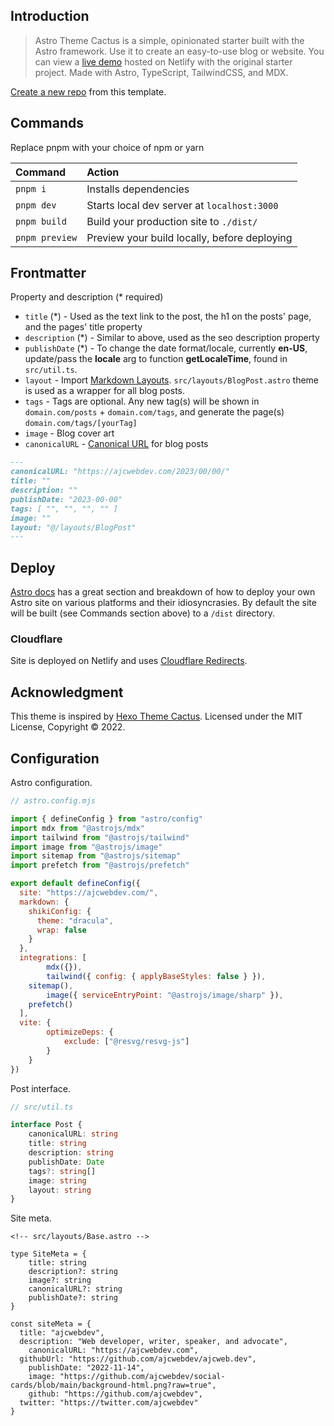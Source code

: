 ## Introduction

> Astro Theme Cactus is a simple, opinionated starter built with the Astro framework. Use it to create an easy-to-use blog or website. You can view a [live demo](https://astro-theme-cactus.netlify.app/) hosted on Netlify with the original starter project. Made with Astro, TypeScript, TailwindCSS, and MDX.

[Create a new repo](https://github.com/chrismwilliams/astro-theme-cactus/generate) from this template.

## Commands

Replace pnpm with your choice of npm or yarn

| Command        | Action                                       |
| :------------- | :------------------------------------------- |
| `pnpm i`       | Installs dependencies                        |
| `pnpm dev`     | Starts local dev server at `localhost:3000`  |
| `pnpm build`   | Build your production site to `./dist/`      |
| `pnpm preview` | Preview your build locally, before deploying |

## Frontmatter

Property and description (* required)

- `title` (*) - Used as the text link to the post, the h1 on the posts' page, and the pages' title property
- `description` (*) - Similar to above, used as the seo description property
- `publishDate` (*) - To change the date format/locale, currently **en-US**, update/pass the **locale** arg to function **getLocaleTime**, found in `src/util.ts`.
- `layout` - Import [Markdown Layouts](https://docs.astro.build/en/core-concepts/layouts/#markdown-layouts). `src/layouts/BlogPost.astro` theme is used as a wrapper for all blog posts.
- `tags` - Tags are optional. Any new tag(s) will be shown in `domain.com/posts` + `domain.com/tags`, and generate the page(s) `domain.com/tags/[yourTag]`
- `image` - Blog cover art
- `canonicalURL` - [Canonical URL](https://developers.google.com/search/docs/crawling-indexing/consolidate-duplicate-urls) for blog posts

```markdown
---
canonicalURL: "https://ajcwebdev.com/2023/00/00/"
title: ""
description: ""
publishDate: "2023-00-00"
tags: [ "", "", "", "" ]
image: ""
layout: "@/layouts/BlogPost"
---
```

## Deploy

[Astro docs](https://docs.astro.build/en/guides/deploy/) has a great section and breakdown of how to deploy your own Astro site on various platforms and their idiosyncrasies. By default the site will be built (see Commands section above) to a `/dist` directory.

### Cloudflare

Site is deployed on Netlify and uses [Cloudflare Redirects](https://developers.cloudflare.com/pages/platform/redirects/).

## Acknowledgment

This theme is inspired by [Hexo Theme Cactus](https://github.com/probberechts/hexo-theme-cactus). Licensed under the MIT License, Copyright © 2022.

## Configuration

Astro configuration.

```js
// astro.config.mjs

import { defineConfig } from "astro/config"
import mdx from "@astrojs/mdx"
import tailwind from "@astrojs/tailwind"
import image from "@astrojs/image"
import sitemap from "@astrojs/sitemap"
import prefetch from "@astrojs/prefetch"

export default defineConfig({
  site: "https://ajcwebdev.com/",
  markdown: {
    shikiConfig: {
      theme: "dracula",
      wrap: false
    }
  },
  integrations: [
		mdx({}),
		tailwind({ config: { applyBaseStyles: false } }),
    sitemap(),
		image({ serviceEntryPoint: "@astrojs/image/sharp" }),
    prefetch()
  ],
  vite: {
		optimizeDeps: {
			exclude: ["@resvg/resvg-js"]
		}
	}
})
```

Post interface.

```ts
// src/util.ts

interface Post {
	canonicalURL: string
	title: string
	description: string
	publishDate: Date
	tags?: string[]
	image: string
	layout: string
}
```

Site meta.

```astro
<!-- src/layouts/Base.astro -->

type SiteMeta = {
	title: string
	description?: string
	image?: string
	canonicalURL?: string
	publishDate?: string
}

const siteMeta = {
  title: "ajcwebdev",
  description: "Web developer, writer, speaker, and advocate",
	canonicalURL: "https://ajcwebdev.com",
  githubUrl: "https://github.com/ajcwebdev/ajcweb.dev",
	publishDate: "2022-11-14",
	image: "https://github.com/ajcwebdev/social-cards/blob/main/background-html.png?raw=true",
	github: "https://github.com/ajcwebdev",
  twitter: "https://twitter.com/ajcwebdev"
}
```